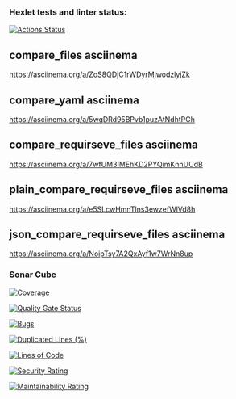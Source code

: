 ### Hexlet tests and linter status:
[![Actions Status](https://github.com/CheshireMug/python-project-50/actions/workflows/hexlet-check.yml/badge.svg)](https://github.com/CheshireMug/python-project-50/actions)

## compare_files asciinema
https://asciinema.org/a/ZoS8QDjC1rWDyrMjwodzlyjZk

## compare_yaml asciinema
https://asciinema.org/a/5wqDRd95BPvb1puzAtNdhtPCh

## compare_requirseve_files asciinema
https://asciinema.org/a/7wfUM3IMEhKD2PYQimKnnUUdB

## plain_compare_requirseve_files asciinema
https://asciinema.org/a/e5SLcwHmnTlns3ewzefWlVd8h

## json_compare_requirseve_files asciinema
https://asciinema.org/a/NoipTsy7A2QxAyf1w7WrNn8up

### Sonar Cube
[![Coverage](https://sonarcloud.io/api/project_badges/measure?project=CheshireMug_python-project-50&metric=coverage)](https://sonarcloud.io/summary/new_code?id=CheshireMug_python-project-50)

[![Quality Gate Status](https://sonarcloud.io/api/project_badges/measure?project=CheshireMug_python-project-50&metric=alert_status)](https://sonarcloud.io/summary/new_code?id=CheshireMug_python-project-50)

[![Bugs](https://sonarcloud.io/api/project_badges/measure?project=CheshireMug_python-project-50&metric=bugs)](https://sonarcloud.io/summary/new_code?id=CheshireMug_python-project-50)

[![Duplicated Lines (%)](https://sonarcloud.io/api/project_badges/measure?project=CheshireMug_python-project-50&metric=duplicated_lines_density)](https://sonarcloud.io/summary/new_code?id=CheshireMug_python-project-50)

[![Lines of Code](https://sonarcloud.io/api/project_badges/measure?project=CheshireMug_python-project-50&metric=ncloc)](https://sonarcloud.io/summary/new_code?id=CheshireMug_python-project-50)

[![Security Rating](https://sonarcloud.io/api/project_badges/measure?project=CheshireMug_python-project-50&metric=security_rating)](https://sonarcloud.io/summary/new_code?id=CheshireMug_python-project-50)

[![Maintainability Rating](https://sonarcloud.io/api/project_badges/measure?project=CheshireMug_python-project-50&metric=sqale_rating)](https://sonarcloud.io/summary/new_code?id=CheshireMug_python-project-50)
